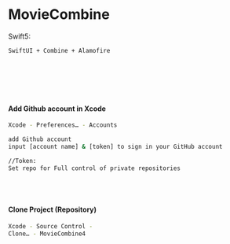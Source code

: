 # MovieCombine
Swift5: 
```
SwiftUI + Combine + Alamofire
```

<br>
<br>
<br>
<br>

#### Add Github account in Xcode

```bash
Xcode - Preferences… - Accounts 

add Github account 
input [account name] & [token] to sign in your GitHub account

//Token:
Set repo for Full control of private repositories
```

<br>
<br>

#### Clone Project (Repository)

```bash
Xcode - Source Control -
Clone… - MovieCombine4
```

